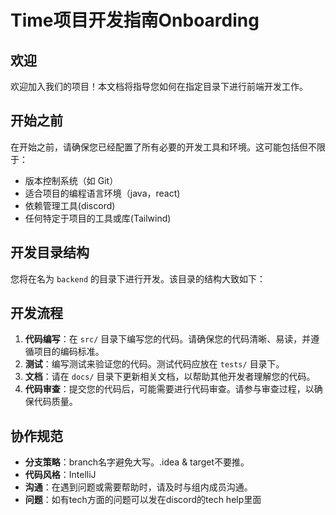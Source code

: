 # Time项目开发指南Onboarding

## 欢迎

欢迎加入我们的项目！本文档将指导您如何在指定目录下进行前端开发工作。

## 开始之前

在开始之前，请确保您已经配置了所有必要的开发工具和环境。这可能包括但不限于：

- 版本控制系统（如 Git）
- 适合项目的编程语言环境（java，react)
- 依赖管理工具(discord)
- 任何特定于项目的工具或库(Tailwind)

## 开发目录结构

您将在名为 `backend` 的目录下进行开发。该目录的结构大致如下：

## 开发流程

1. **代码编写**：在 `src/` 目录下编写您的代码。请确保您的代码清晰、易读，并遵循项目的编码标准。
2. **测试**：编写测试来验证您的代码。测试代码应放在 `tests/` 目录下。
3. **文档**：请在 `docs/` 目录下更新相关文档，以帮助其他开发者理解您的代码。
4. **代码审查**：提交您的代码后，可能需要进行代码审查。请参与审查过程，以确保代码质量。

## 协作规范

- **分支策略**：branch名字避免大写。.idea & target不要推。
- **代码风格**：IntelliJ
- **沟通**：在遇到问题或需要帮助时，请及时与组内成员沟通。
- **问题**：如有tech方面的问题可以发在discord的tech help里面
